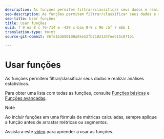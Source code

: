 ```yaml
---
description: As funções permitem filtrar/classificar seus dados e realizar análises estatísticas.
seo-description: As funções permitem filtrar/classificar seus dados e realizar análises estatísticas.
seo-title: Usar funções
title: Usar funções
uuid: f 9 ea 8 c 76-714 e -429 c-baa 0-9 c 96 cbf 7 ebb 1
translation-type: tm+mt
source-git-commit: 86fe1b3650100a05e52fb2102134fee515c871b1

---
```



# Usar funções

As funções permitem filtrar/classificar seus dados e realizar análises estatísticas.

Para obter uma lista com todas as funções, consulte [Funções básicas](../../../../../components/c-calcmetrics/cm-reference/cm-functions.md#concept_E3022D5EEEE145B69A23438BAF7016B2) e [Funções avançadas](../../../../../components/c-calcmetrics/cm-reference/cm-adv-functions.md#concept_A5FB9127D70F4E1AA02D1ACBF4F54174).

>[!NOTE]
>
>Ao incluir funções em uma fórmula de métricas calculadas, sempre aplique a função antes de arrastar métricas ou segmentos.

Assista a este [vídeo](https://youtu.be/SSyWvomnewI) para aprender a usar as funções.
